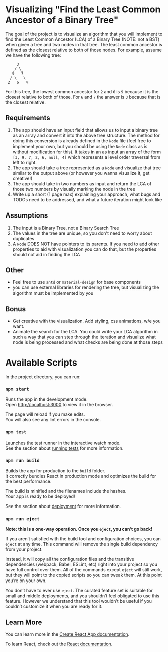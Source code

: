 # Visualizing "Find the Least Common Ancestor of a Binary Tree"

The goal of the project is to visualize an algorithm that you will implement to find the Least Common Ancestor (LCA) of a Binary Tree (NOTE: not a BST) when given a tree and two nodes in that tree. The least common ancestor is defined as the closest relative to both of those nodes. For example, assume we have the following tree:
```
     3
    / \
   9   7
  / \   \
 2   6   4
```
For this tree, the lowest common ancestor for `2` and `6` is `9` because it is the closest relative to both of those. For `6` and `7` the answer is `3` because that is the closest relative.

## Requirements
1. The app should have an input field that allows us to input a binary tree as an array and convert it into the above tree structure. The method for doing this conversion is already defined in the `Node` file (feel free to implement your own, but you should be using the `Node` class as is without modification for this). It takes in an as input an array of the form `[3, 9, 7, 2, 6, null, 4]` which represents a level order traversal from left to right.
2. The app should take a tree represented as a `Node` and visualize that tree similar to the output above (or however you wanna visualize it, get creative!)
3. The app should take in two numbers as input and return the LCA of those two numbers by visually marking the node in the tree
4. Write up a short (1 page max) explaining your approach, what bugs and TODOs need to be addressed, and what a future iteration might look like

## Assumptions
1. The input is a Binary Tree, not a Binary Search Tree
2. The values in the tree are unique, so you don't need to worry about duplicates
3. A `Node` DOES NOT have pointers to its parents. If you need to add other properties to aid with visualization you can do that, but the properties should not aid in finding the LCA

## Other
- Feel free to use `antd` or `material-design` for base components
- you can use external libraries for rendering the tree, but visualizing the algorithm must be implemented by you

## Bonus
- Get creative with the visualization. Add styling, css animations, w/e you want.
- Animate the search for the LCA. You could write your LCA algorithm in such a way that you can step through the iteration and visualize what node is being processed and what checks are being done at those steps



# Available Scripts

In the project directory, you can run:

### `npm start`

Runs the app in the development mode.\
Open [http://localhost:3000](http://localhost:3000) to view it in the browser.

The page will reload if you make edits.\
You will also see any lint errors in the console.

### `npm test`

Launches the test runner in the interactive watch mode.\
See the section about [running tests](https://facebook.github.io/create-react-app/docs/running-tests) for more information.

### `npm run build`

Builds the app for production to the `build` folder.\
It correctly bundles React in production mode and optimizes the build for the best performance.

The build is minified and the filenames include the hashes.\
Your app is ready to be deployed!

See the section about [deployment](https://facebook.github.io/create-react-app/docs/deployment) for more information.

### `npm run eject`

**Note: this is a one-way operation. Once you `eject`, you can’t go back!**

If you aren’t satisfied with the build tool and configuration choices, you can `eject` at any time. This command will remove the single build dependency from your project.

Instead, it will copy all the configuration files and the transitive dependencies (webpack, Babel, ESLint, etc) right into your project so you have full control over them. All of the commands except `eject` will still work, but they will point to the copied scripts so you can tweak them. At this point you’re on your own.

You don’t have to ever use `eject`. The curated feature set is suitable for small and middle deployments, and you shouldn’t feel obligated to use this feature. However we understand that this tool wouldn’t be useful if you couldn’t customize it when you are ready for it.

## Learn More

You can learn more in the [Create React App documentation](https://facebook.github.io/create-react-app/docs/getting-started).

To learn React, check out the [React documentation](https://reactjs.org/).
